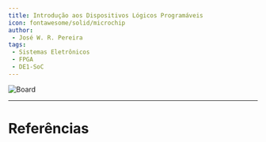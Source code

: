 ```yaml
---
title: Introdução aos Dispositivos Lógicos Programáveis
icon: fontawesome/solid/microchip
author:
 - José W. R. Pereira
tags:
 - Sistemas Eletrônicos
 - FPGA
 - DE1-SoC
---
```


![Board](img/lab00-board.png)


---
# Referências
